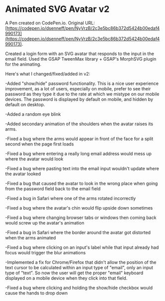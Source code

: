 # Animated SVG Avatar v2

A Pen created on CodePen.io. Original URL: [https://codepen.io/dsenneff/pen/NyVrzB/2c3e5bc86b372d5424b00edaf4990173](https://codepen.io/dsenneff/pen/NyVrzB/2c3e5bc86b372d5424b00edaf4990173).

Created a login form with an SVG avatar that responds to the input in the email field. Used the GSAP TweenMax library + GSAP's MorphSVG plugin for the animating. 

Here's what I changed/fixed/added in v2:

-Added "show/hide" password functionality. This is a nice user experience improvement, as a lot of users, especially on mobile, prefer to see their password as they type it due to the rate at which we mistype on our mobile devices. The password is displayed by default on mobile, and hidden by default on desktop.

-Added a random eye blink

-Added secondary animation of the shoulders when the avatar raises its arms.

-Fixed a bug where the arms would appear in front of the face for a split second when the page first loads

-Fixed a bug where entering a really long email address would mess up where the avatar would look

-Fixed a bug where pasting text into the email input wouldn't update where the avatar looked

-Fixed a bug that caused the avatar to look in the wrong place when going from the password field back to the email field

-Fixed a bug in Safari where one of the arms rotated incorrectly

-Fixed a bug where the avatar's chin would flip upside down sometimes

-Fixed a bug where changing browser tabs or windows then coming back would screw up the avatar's animation

-Fixed a bug in Safari where the border around the avatar got distorted when the arms animated

-Fixed a bug where clicking on an input's label while that input already had focus would trigger the blur animations

-Implemented a fix for Chrome/Firefox that didn't allow the position of the text cursor to be calculated within an input type of "email", only an input type of "text". So now the user will get the proper "email" keyboard displayed on a mobile device when they click into that field.

-Fixed a bug where clicking and holding the show/hide checkbox would cause the hands to drop down